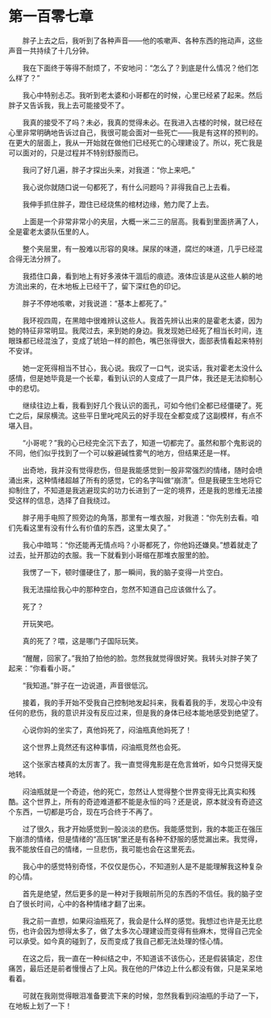 # 第一百零七章


　　胖子上去之后，我听到了各种声音——他的咳嗽声、各种东西的拖动声，这些声音一共持续了十几分钟。

　　我在下面终于等得不耐烦了，不安地问：“怎么了？到底是什么情况？他们怎么样了？”

　　我心中特别忐忑。我听到老太婆和小哥都在的时候，心里已经紧了起来。然后胖子又告诉我，我上去可能接受不了。

　　我真的接受不了吗？未必，我真的觉得未必。在我进入古楼的时候，就已经在心里非常明确地告诉过自己，我很可能会面对一些死亡——我是有这样的预判的。在更大的层面上，我从一开始就在做他们已经死亡的心理建设了。所以，死亡我是可以面对的，只是过程并不特别舒服而已。

　　我问了好几遍，胖子才探出头来，对我道：“你上来吧。”

　　我心说你就随口说一句都死了，有什么问题吗？非得我自己上去看。

　　我伸手抓住胖子，蹬住已经烧焦的棺材边缘，勉力爬了上去。

　　上面是一个非常非常小的夹层，大概一米二三的层高。我看到里面挤满了人，全是霍老太婆队伍里的人。

　　整个夹层里，有一股难以形容的臭味。屎尿的味道，腐烂的味道，几乎已经混合得无法分辨了。

　　我捂住口鼻，看到地上有好多液体干涸后的痕迹。液体应该是从这些人躺的地方流出来的，在木地板上已经干了，留下深红色的印记。

　　胖子不停地咳嗽，对我说道：“基本上都死了。”

　　我环视四周，在黑暗中很难辨认这些人。我首先辨认出来的是霍老太婆，因为她的特征非常明显。我爬过去，来到她的身边。我发现她已经死了相当长时间，连眼珠都已经混浊了，变成了琥珀一样的颜色，嘴巴张得很大，面部表情看起来特别不安详。

　　她一定死得相当不甘心，我心说。我叹了一口气，说实话，我对霍老太没什么感情，但是她毕竟是一个长辈，看到认识的人变成了一具尸体，我还是无法抑制心中的悲切。

　　继续往边上看，我看到好几个我认识的面孔，可如今他们全都已经僵硬了。死亡之后，屎尿横流。这些平日里叱咤风云的好手现在全都变成了这副模样，有点不堪入目。

　　“小哥呢？”我的心已经完全沉下去了，知道一切都完了。虽然和那个鬼影说的不同，他们似乎找到了一个可以躲避碱性雾气的地方，但结果还是一样。

　　出奇地，我并没有觉得悲伤，但是我能感觉到一股非常强烈的情绪，随时会喷涌出来，这种情绪超越了所有的感觉，它的名字叫做“崩溃”。但是我硬生生地将它抑制住了，不知道是我逃避现实的功力长进到了一定的境界，还是我的思维无法接受这样的信息，选择了自我绕过。

　　胖子用手电照了照旁边的角落，那里有一堆衣服，对我道：“你先别去看。咱们先看这里有没有什么有价值的东西，这里太臭了。”

　　我心中暗骂：“你还能再无情点吗？小哥都死了，你他妈还嫌臭。”想着就走了过去，扯开那边的衣服。我一下就看到小哥缩在那堆衣服里的脸。

　　我愣了一下，顿时僵硬住了，那一瞬间，我的脑子变得一片空白。

　　我无法描绘我心中的那种空白，忽然不知道自己应该做什么了。

　　死了？

　　开玩笑吧。

　　真的死了？喂，这是哪门子国际玩笑。

　　“醒醒，回家了。”我拍了拍他的脸。忽然我就觉得很好笑。我转头对胖子笑了起来：“你看看小哥。”

　　“我知道。”胖子在一边说道，声音很低沉。

　　接着，我的手开始不受我自己控制地发起抖来，我看着我的手，发现心中没有任何的悲伤，我的意识并没有反应过来，但是我的身体已经本能地感受到绝望了。

　　心说你妈的坐实了，真他妈死了，闷油瓶真他妈死了！

　　这个世界上竟然还有这种事情，闷油瓶竞然也会死。

　　这个张家古楼真的太厉害了。我一直觉得鬼影是在危言耸听，如今只觉得天旋地转。

　　闷油瓶就是一个奇迹，他的死亡，忽然让人觉得整个世界变得无比真实和残酷。这个世界上，所有的奇迹难道都不能是永恒的吗？还是说，原本就没有奇迹这个东西，一切都是巧合，现在巧合终于不再了。

　　过了很久，我才开始感觉到一股淡淡的悲伤。我能感觉到，我的本能正在强压下崩溃的情绪，但是情绪的“高压锅”里还是有各种不舒服的感觉漏出来。我觉得，我不能放任自己的情绪，一旦悲伤，我可能也会在这里死去。

　　我心中的感觉特别奇怪，不仅仅是伤心，不知道别人是不是能理解我这种复杂的心情。

　　首先是绝望，然后更多的是一种对于我眼前所见的东西的不信任。我的脑子空白了很长时间，心中的各种情绪才翻了出来。

　　我之前一直想，如果闷油瓶死了，我会是什么样的感觉。我想过也许是无比悲伤，也许会因为想得太多了，做了太多次心理建设而变得有些麻木，觉得自己完全可以承受。如今真的碰到了，反而变成了我自己都无法处理的怪心情。

　　在这之后，我一直在一种纠结之中，不知道该不该伤心，还是假装镇定，忍住痛苦，最后还是前者慢慢占了上风。我在他的尸体边上什么都没有做，只是呆呆地看着。

　　可就在我刚觉得眼泪准备要流下来的时候，忽然我看到闷油瓶的手动了一下，在地板上划了一下！

